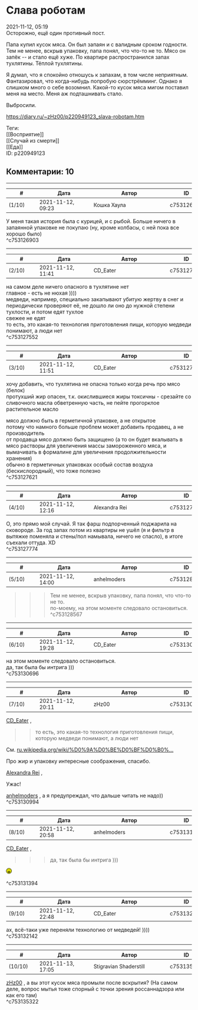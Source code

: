Слава роботам
=============

  
2021-11-12, 05:19  
 Осторожно, ещё один противный пост.   
   
 Папа купил кусок мяса. Он был запаян и с валидным сроком годности. Тем не менее, вскрыв упаковку, папа понял, что что-то не то. Мясо он запёк -- и стало ещё хуже. По квартире распространился запах тухлятины. Тёплой тухлятины.   
   
 Я думал, что я спокойно отношусь к запахам, в том числе неприятным. Фантазировал, что когда-нибудь попробую сюрстрёмминг. Однако я слишком много о себе возомнил. Какой-то кусок мяса мигом поставил меня на место. Меня аж подташнивать стало.   
   
 Выбросили.   
  
<https://diary.ru/~zHz00/p220949123_slava-robotam.htm>  
  
Теги:  
[[Восприятие]]  
[[Случай из смерти]]  
[[Еда]]  
ID: p220949123  


Комментарии: 10
---------------

  


---



|         #         |              Дата              |                     Автор                     |           ID           |
| --- | --- | --- | --- |
| (1/10) | 2021-11-12, 09:23 | Кошка Хаула | c753126903 |

  
 У меня такая история была с курицей, и с рыбой. Больше ничего в запаянной упаковке не покупаю (ну, кроме колбасы, с ней пока все хорошо было)   
 ^c753126903

---



|         #         |              Дата              |                     Автор                     |           ID           |
| --- | --- | --- | --- |
| (2/10) | 2021-11-12, 11:41 | CD\_Eater | c753127552 |

  
 на самом деле ничего опасного в тухлятине нет   
 главное - есть не нюхая ))))   
 медведи, например, специально закапывают убитую жертву в снег и периодически проверяют её, не дошло ли оно до нужной степени тухлости, и потом едят тухлое   
 свежее не едят   
 то есть, это какая-то технология приготовления пищи, которую медведи понимают, а люди нет   
 ^c753127552

---



|         #         |              Дата              |                     Автор                     |           ID           |
| --- | --- | --- | --- |
| (3/10) | 2021-11-12, 11:51 | CD\_Eater | c753127621 |

  
 хочу добавить, что тухлятина не опасна только когда речь про мясо (белок)   
 протухший жир опасен, т.к. окислившиеся жиры токсичны - срезайте со сливочного масла обветренную часть, не пейте прогорклое растительное масло   
   
 мясо должно быть в герметичной упаковке, а не открытое   
 потому что намного больше проблем может добавить продавец, а не производитель   
 от продавца мясо должно быть защищено (а то он будет вкалывать в мясо растворы для увеличения массы замороженного мяса, и вымачивать в формалине для увеличения продолжительности хранения)   
 обычно в герметичных упаковках особый состав воздуха (бескислородный), что тоже полезно   
 ^c753127621

---



|         #         |              Дата              |                     Автор                     |           ID           |
| --- | --- | --- | --- |
| (4/10) | 2021-11-12, 12:16 | Alexandra Rei | c753127774 |

  
  О, это прямо мой случай. Я так фарш подпорченный поджарила на сковороде. За год запах потом из квартиры не ушёл (я и фильтр в вытяжке поменяла и стены/пол намывала, ничего не спасло), в итоге съехали оттуда. XD    
 ^c753127774

---



|         #         |              Дата              |                     Автор                     |           ID           |
| --- | --- | --- | --- |
| (5/10) | 2021-11-12, 14:00 | anhelmoders | c753128567 |

  
 >>>Тем не менее, вскрыв упаковку, папа понял, что что-то не то.   
 по-моему, на этом моменте следовало остановиться.   
 ^c753128567

---



|         #         |              Дата              |                     Автор                     |           ID           |
| --- | --- | --- | --- |
| (6/10) | 2021-11-12, 19:28 | CD\_Eater | c753130696 |

  
  на этом моменте следовало остановиться.    
 да, так была бы интрига )))   
 ^c753130696

---



|         #         |              Дата              |                     Автор                     |           ID           |
| --- | --- | --- | --- |
| (7/10) | 2021-11-12, 20:11 | zHz00 | c753130994 |

  
  [CD\_Eater](https://cd-eater.diary.ru "Записки ДискоЕда")  ,   
 >>то есть, это какая-то технология приготовления пищи, которую медведи понимают, а люди нет   
   
 См.  [ru.wikipedia.org/wiki/%D0%9A%D0%BE%D0%BF%D0%B0%...](https://ru.wikipedia.org/wiki/%D0%9A%D0%BE%D0%BF%D0%B0%D0%BB%D1%8C%D1%85%D0%B5%D0%BD)    
   
 Про жир и упаковку интересные соображения, спасибо.   
   
  [Alexandra Rei](https://Alexandra-world.diary.ru "[REAL]")  ,   
   
 Ужас!   
   
  [anhelmoders](https://anhelmoders.diary.ru "No plans. Only wonders.")  , а я предупреждал, что дальше читать не надо))   
 ^c753130994

---



|         #         |              Дата              |                     Автор                     |           ID           |
| --- | --- | --- | --- |
| (8/10) | 2021-11-12, 20:58 | anhelmoders | c753131394 |

  
   [CD\_Eater](https://cd-eater.diary.ru "Записки ДискоЕда")  , 

   
  >>>да, так была бы интрига ))) 

   
  ![:laugh:](pics/1126.gif) 

   
 ^c753131394

---



|         #         |              Дата              |                     Автор                     |           ID           |
| --- | --- | --- | --- |
| (9/10) | 2021-11-12, 22:48 | CD\_Eater | c753132142 |

  
 ах, всё-таки уже переняли технологию от медведей! ))))   
 ^c753132142

---



|         #         |              Дата              |                     Автор                     |           ID           |
| --- | --- | --- | --- |
| (10/10) | 2021-11-13, 17:05 | Stigravian Shaderstill | c753135322 |

  
  [zHz00](https://zHz00.diary.ru "Untitled")  , а вы этот кусок мяса промыли после вскрытия? (На самом деле, вопрос мытья тоже спорный с точки зрения россаннадзора или как его там)   
 ^c753135322